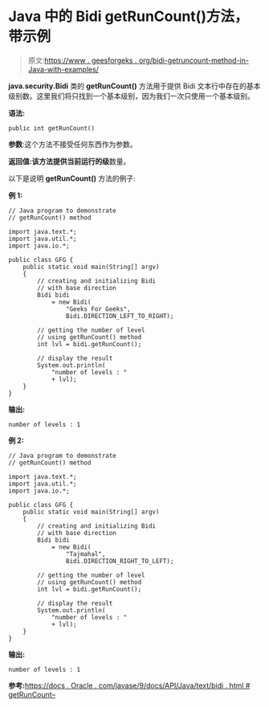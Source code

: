 # Java 中的 Bidi getRunCount()方法，带示例

> 原文:[https://www . geesforgeks . org/bidi-getruncount-method-in-Java-with-examples/](https://www.geeksforgeeks.org/bidi-getruncount-method-in-java-with-examples/)

**java.security.Bidi** 类的 **getRunCount()** 方法用于提供 Bidi 文本行中存在的基本级别数。这里我们将只找到一个基本级别，因为我们一次只使用一个基本级别。

**语法:**

```
public int getRunCount()
```

**参数**:这个方法不接受任何东西作为参数。

**返回值:**该方法提供当前运行的**级**数量。

以下是说明 **getRunCount()** 方法的例子:

**例 1:**

```
// Java program to demonstrate
// getRunCount() method

import java.text.*;
import java.util.*;
import java.io.*;

public class GFG {
    public static void main(String[] argv)
    {
        // creating and initializing Bidi
        // with base direction
        Bidi bidi
            = new Bidi(
                "Geeks For Geeks",
                Bidi.DIRECTION_LEFT_TO_RIGHT);

        // getting the number of level
        // using getRunCount() method
        int lvl = bidi.getRunCount();

        // display the result
        System.out.println(
            "number of levels : "
            + lvl);
    }
}
```

**输出:**

```
number of levels : 1

```

**例 2:**

```
// Java program to demonstrate
// getRunCount() method

import java.text.*;
import java.util.*;
import java.io.*;

public class GFG {
    public static void main(String[] argv)
    {
        // creating and initializing Bidi
        // with base direction
        Bidi bidi
            = new Bidi(
                "Tajmahal",
                Bidi.DIRECTION_RIGHT_TO_LEFT);

        // getting the number of level
        // using getRunCount() method
        int lvl = bidi.getRunCount();

        // display the result
        System.out.println(
            "number of levels : "
            + lvl);
    }
}
```

**输出:**

```
number of levels : 1

```

**参考:**[https://docs . Oracle . com/javase/9/docs/API/Java/text/bidi . html # getRunCount–](https://docs.oracle.com/javase/9/docs/api/java/text/Bidi.html#getRunCount--)